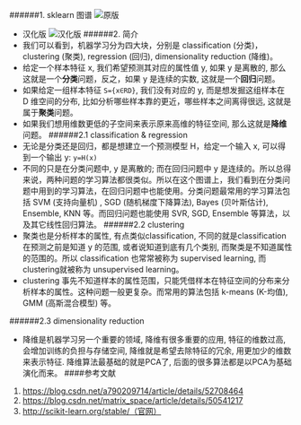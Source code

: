 ######1. sklearn 图谱
![原版](https://upload-images.jianshu.io/upload_images/6634703-2712406496cdc0e9.png?imageMogr2/auto-orient/strip%7CimageView2/2/w/1240)
- 汉化版
![汉化版](https://upload-images.jianshu.io/upload_images/6634703-4ca512cb9aa578e8.png?imageMogr2/auto-orient/strip%7CimageView2/2/w/1240)
######2. 简介
- 我们可以看到，机器学习分为四大块，分别是 classification (分类)， clustering (聚类), regression (回归), dimensionality reduction (降维)。
- 给定一个样本特征 x, 我们希望预测其对应的属性值 y, 如果 y 是离散的, 那么这就是一个**分类**问题，反之，如果 y 是连续的实数, 这就是一个**回归**问题。
- 如果给定一组样本特征 `S={x∈RD}`, 我们没有对应的 y, 而是想发掘这组样本在 D 维空间的分布, 比如分析哪些样本靠的更近，哪些样本之间离得很远, 这就是属于**聚类**问题。
- 如果我们想用维数更低的子空间来表示原来高维的特征空间, 那么这就是**降维**问题。
######2.1 classification & regression
- 无论是分类还是回归，都是想建立一个预测模型 H，给定一个输入 x, 可以得到一个输出 y: 
`y=H(x)`
- 不同的只是在分类问题中, y 是离散的; 而在回归问题中 y 是连续的。所以总得来说，两种问题的学习算法都很类似。所以在这个图谱上，我们看到在分类问题中用到的学习算法，在回归问题中也能使用。分类问题最常用的学习算法包括 SVM (支持向量机) , SGD (随机梯度下降算法), Bayes (贝叶斯估计), Ensemble, KNN 等。而回归问题也能使用 SVR, SGD, Ensemble 等算法，以及其它线性回归算法。
######2.2 clustering
- 聚类也是分析样本的属性, 有点类似classification, 不同的就是classification 在预测之前是知道 y 的范围, 或者说知道到底有几个类别, 而聚类是不知道属性的范围的。所以 classification 也常常被称为 supervised learning, 而clustering就被称为 unsupervised learning。 
- clustering 事先不知道样本的属性范围，只能凭借样本在特征空间的分布来分析样本的属性。这种问题一般更复杂。而常用的算法包括 k-means (K-均值), GMM (高斯混合模型) 等。

######2.3 dimensionality reduction
- 降维是机器学习另一个重要的领域, 降维有很多重要的应用, 特征的维数过高, 会增加训练的负担与存储空间, 降维就是希望去除特征的冗余, 用更加少的维数来表示特征. 降维算法最基础的就是PCA了, 后面的很多算法都是以PCA为基础演化而来。
####参考文献
1. https://blog.csdn.net/a790209714/article/details/52708464
2. https://blog.csdn.net/matrix_space/article/details/50541217
3. http://scikit-learn.org/stable/（官网）
